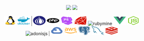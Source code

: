 <!-- ### Hi there 👋 -->

<!--
**lbenevenuto/lbenevenuto** is a ✨ _special_ ✨ repository because its `README.md` (this file) appears on your GitHub profile.

Here are some ideas to get you started:

- 🔭 I’m currently working on ...
- 🌱 I’m currently learning ...
- 👯 I’m looking to collaborate on ...
- 🤔 I’m looking for help with ...
- 💬 Ask me about ...
- 📫 How to reach me: ...
- 😄 Pronouns: ...
- ⚡ Fun fact: ...
-->

<div align="center">

  <picture>
    <source
      srcset="https://github-readme-stats.vercel.app/api?username=lbenevenuto&show_icons=true&theme=dracula&include_all_commits=true&count_private=true"
      media="(prefers-color-scheme: dark)"
    />
    <source
      srcset="https://github-readme-stats.vercel.app/api?username=lbenevenuto&show_icons=true&theme=transparent&include_all_commits=true&count_private=true"
      media="(prefers-color-scheme: light), (prefers-color-scheme: no-preference)"
    />
    <img height="180em" src="https://github.com/lbenevenuto" />
  </picture>

  <picture>
    <source
      srcset="https://github-readme-stats.vercel.app/api/top-langs/?username=lbenevenuto&layout=compact&langs_count=7&theme=dracula"
      media="(prefers-color-scheme: dark)"
    />
    <source
      srcset="https://github-readme-stats.vercel.app/api/top-langs/?username=lbenevenuto&layout=compact&langs_count=10&theme=transparent"
      media="(prefers-color-scheme: light), (prefers-color-scheme: no-preference)"
    />
    <img height="180em" src="https://github-readme-stats.vercel.app/api/top-langs/?username=lbenevenuto&layout=compact&langs_count=10&theme=transparent" />
  </picture>

</div>

<br/>

<div align="center">
    <img alt="linux" height="30" width="40" src="https://raw.githubusercontent.com/devicons/devicon/master/icons/linux/linux-original.svg">
    <span style="border-right: 1px solid #555;display: inline-block;padding-right: 5px;">
        <img alt="docker" height="30" width="40" src="https://raw.githubusercontent.com/devicons/devicon/master/icons/docker/docker-plain-wordmark.svg">
    </span>
    <img alt="perl" height="30" width="40" src="https://raw.githubusercontent.com/devicons/devicon/master/icons/perl/perl-original.svg">
    <img alt="php" height="30" width="40" src="https://raw.githubusercontent.com/devicons/devicon/master/icons/php/php-plain.svg">
    <img alt="phpstorm" height="30" width="40" src="https://raw.githubusercontent.com/devicons/devicon/master/icons/phpstorm/phpstorm-plain.svg">
    <img alt="ruby" height="30" width="40" src="https://raw.githubusercontent.com/devicons/devicon/master/icons/ruby/ruby-plain.svg">
    <img alt="rubymine" height="30" width="40" src='https://cdn.jsdelivr.net/gh/devicons/devicon/icons/rubymine/rubymine-original.svg'>
    <img alt="vuejs" height="30" width="40" src="https://raw.githubusercontent.com/devicons/devicon/master/icons/vuejs/vuejs-original.svg">
    <img alt="nodejs" height="30" width="40" src="https://raw.githubusercontent.com/devicons/devicon/master/icons/nodejs/nodejs-plain.svg">
    <span style="border-right: 1px solid #555;display: inline-block;padding-right: 5px;">
        <img alt="adonisjs" height="30" width="40" src='https://cdn.jsdelivr.net/gh/devicons/devicon/icons/adonisjs/adonisjs-original.svg'>
    </span>
    <img alt="googlecloud" height="30" width="40" src="https://raw.githubusercontent.com/devicons/devicon/master/icons/googlecloud/googlecloud-plain.svg">
    <img alt="amazonwebservices" height="30" width="40" src="https://raw.githubusercontent.com/devicons/devicon/master/icons/amazonwebservices/amazonwebservices-plain-wordmark.svg">
    <img alt="postgresql" height="30" width="40" src="https://raw.githubusercontent.com/devicons/devicon/master/icons/postgresql/postgresql-plain.svg">
    <img alt="mysql" height="30" width="40" src="https://raw.githubusercontent.com/devicons/devicon/master/icons/mysql/mysql-plain.svg">
    <img alt="redis" height="30" width="40" src="https://raw.githubusercontent.com/devicons/devicon/master/icons/redis/redis-plain.svg">
</div>
